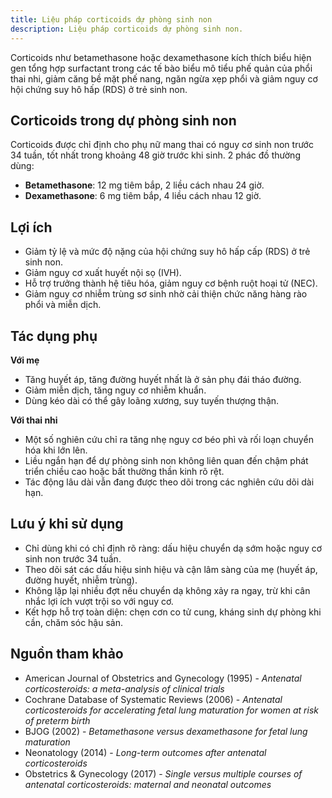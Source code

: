 ```yaml
---
title: Liệu pháp corticoids dự phòng sinh non
description: Liệu pháp corticoids dự phòng sinh non.
---
```


Corticoids như betamethasone hoặc dexamethasone kích thích biểu hiện gen tổng hợp surfactant trong các tế bào biểu mô tiểu phế quản của phổi thai nhi, giảm căng bề mặt phế nang, ngăn ngừa xẹp phổi và giảm nguy cơ hội chứng suy hô hấp (RDS) ở trẻ sinh non.

## Corticoids trong dự phòng sinh non

Corticoids được chỉ định cho phụ nữ mang thai có nguy cơ sinh non trước 34 tuần, tốt nhất trong khoảng 48 giờ trước khi sinh. 2 phác đồ thường dùng:

- **Betamethasone**: 12 mg tiêm bắp, 2 liều cách nhau 24 giờ.
- **Dexamethasone**: 6 mg tiêm bắp, 4 liều cách nhau 12 giờ.

## Lợi ích

- Giảm tỷ lệ và mức độ nặng của hội chứng suy hô hấp cấp (RDS) ở trẻ sinh non.
- Giảm nguy cơ xuất huyết nội sọ (IVH).
- Hỗ trợ trưởng thành hệ tiêu hóa, giảm nguy cơ bệnh ruột hoại tử (NEC).
- Giảm nguy cơ nhiễm trùng sơ sinh nhờ cải thiện chức năng hàng rào phổi và miễn dịch.

## Tác dụng phụ

**Với mẹ**

- Tăng huyết áp, tăng đường huyết nhất là ở sản phụ đái tháo đường.
- Giảm miễn dịch, tăng nguy cơ nhiễm khuẩn.
- Dùng kéo dài có thể gây loãng xương, suy tuyến thượng thận.

**Với thai nhi**

- Một số nghiên cứu chỉ ra tăng nhẹ nguy cơ béo phì và rối loạn chuyển hóa khi lớn lên.
- Liều ngắn hạn để dự phòng sinh non không liên quan đến chậm phát triển chiều cao hoặc bất thường thần kinh rõ rệt.
- Tác động lâu dài vẫn đang được theo dõi trong các nghiên cứu dõi dài hạn.

## Lưu ý khi sử dụng

- Chỉ dùng khi có chỉ định rõ ràng: dấu hiệu chuyển dạ sớm hoặc nguy cơ sinh non trước 34 tuần.
- Theo dõi sát các dấu hiệu sinh hiệu và cận lâm sàng của mẹ (huyết áp, đường huyết, nhiễm trùng).
- Không lặp lại nhiều đợt nếu chuyển dạ không xảy ra ngay, trừ khi cân nhắc lợi ích vượt trội so với nguy cơ.
- Kết hợp hỗ trợ toàn diện: chẹn cơn co tử cung, kháng sinh dự phòng khi cần, chăm sóc hậu sản.

## Nguồn tham khảo

- American Journal of Obstetrics and Gynecology (1995) - _Antenatal corticosteroids: a meta-analysis of clinical trials_
- Cochrane Database of Systematic Reviews (2006) - _Antenatal corticosteroids for accelerating fetal lung maturation for women at risk of preterm birth_
- BJOG (2002) - _Betamethasone versus dexamethasone for fetal lung maturation_
- Neonatology (2014) - _Long-term outcomes after antenatal corticosteroids_
- Obstetrics & Gynecology (2017) - _Single versus multiple courses of antenatal corticosteroids: maternal and neonatal outcomes_
